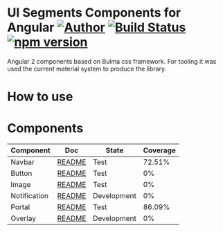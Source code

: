 # UI Segments Components for Angular [![Author](https://img.shields.io/badge/author-miguelramos-blue.svg)](https://twitter.com/miguelonspring) [![Build Status](https://travis-ci.org/miguelramos/ui-segments.svg?branch=master)](https://travis-ci.org/miguelramos/ui-segments) [![npm version](https://badge.fury.io/js/ui-segements.svg)](http://badge.fury.io/js/ui-segements)

Angular 2 components based on Bulma css framework. For tooling it was used the current material system to produce the library.

# How to use

# Components

| Component    | Doc                                                    | State        | Coverage |
|--------------|--------------------------------------------------------|--------------|----------|
| Navbar       | [README](src/ui/nav/README.md)                         | Test         | 72.51%   |
| Button       | [README](src/ui/button/README.md)                      | Test         | 0%       |
| Image        | [README](src/ui/image/README.md)                       | Test         | 0%       |
| Notification | [README](src/ui/notification/README.md)                | Development  | 0%       |
| Portal       | [README](src/carbon/portal/README.md)                  | Test         | 86.09%   |
| Overlay      | [README](src/carbon/overlay/README.md)                 | Development  | 0%       |
